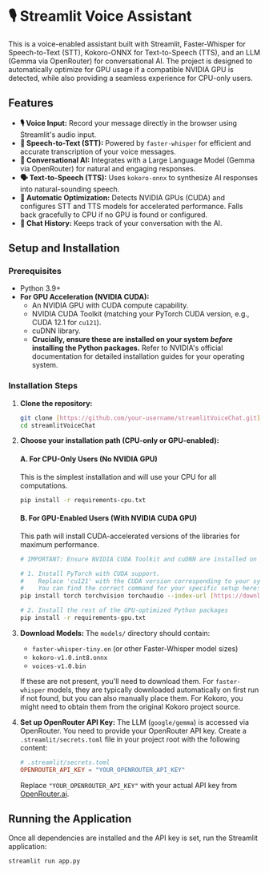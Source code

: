 # 🎙️ Streamlit Voice Assistant

This is a voice-enabled assistant built with Streamlit, Faster-Whisper for Speech-to-Text (STT), Kokoro-ONNX for Text-to-Speech (TTS), and an LLM (Gemma via OpenRouter) for conversational AI. The project is designed to automatically optimize for GPU usage if a compatible NVIDIA GPU is detected, while also providing a seamless experience for CPU-only users.

## Features

* **🎙️ Voice Input:** Record your message directly in the browser using Streamlit's audio input.
* **📝 Speech-to-Text (STT):** Powered by `faster-whisper` for efficient and accurate transcription of your voice messages.
* **💬 Conversational AI:** Integrates with a Large Language Model (Gemma via OpenRouter) for natural and engaging responses.
* **🗣️ Text-to-Speech (TTS):** Uses `kokoro-onnx` to synthesize AI responses into natural-sounding speech.
* **🚀 Automatic Optimization:** Detects NVIDIA GPUs (CUDA) and configures STT and TTS models for accelerated performance. Falls back gracefully to CPU if no GPU is found or configured.
* **📜 Chat History:** Keeps track of your conversation with the AI.

## Setup and Installation

### Prerequisites

* Python 3.9+
* **For GPU Acceleration (NVIDIA CUDA):**
    * An NVIDIA GPU with CUDA compute capability.
    * NVIDIA CUDA Toolkit (matching your PyTorch CUDA version, e.g., CUDA 12.1 for `cu121`).
    * cuDNN library.
    * **Crucially, ensure these are installed on your system *before* installing the Python packages.** Refer to NVIDIA's official documentation for detailed installation guides for your operating system.

### Installation Steps

1.  **Clone the repository:**

    ```bash
    git clone [https://github.com/your-username/streamlitVoiceChat.git](https://github.com/your-username/streamlitVoiceChat.git)
    cd streamlitVoiceChat
    ```

2.  **Choose your installation path (CPU-only or GPU-enabled):**

    #### A. For CPU-Only Users (No NVIDIA GPU)

    This is the simplest installation and will use your CPU for all computations.

    ```bash
    pip install -r requirements-cpu.txt
    ```

    #### B. For GPU-Enabled Users (With NVIDIA CUDA GPU)

    This path will install CUDA-accelerated versions of the libraries for maximum performance.

    ```bash
    # IMPORTANT: Ensure NVIDIA CUDA Toolkit and cuDNN are installed on your system first!

    # 1. Install PyTorch with CUDA support.
    #    Replace 'cu121' with the CUDA version corresponding to your system's CUDA Toolkit.
    #    You can find the correct command for your specific setup here: [https://pytorch.org/get-started/locally/](https://pytorch.org/get-started/locally/)
    pip install torch torchvision torchaudio --index-url [https://download.pytorch.org/whl/cu121](https://download.pytorch.org/whl/cu121)

    # 2. Install the rest of the GPU-optimized Python packages
    pip install -r requirements-gpu.txt
    ```

3.  **Download Models:**
    The `models/` directory should contain:
    * `faster-whisper-tiny.en` (or other Faster-Whisper model sizes)
    * `kokoro-v1.0.int8.onnx`
    * `voices-v1.0.bin`

    If these are not present, you'll need to download them. For `faster-whisper` models, they are typically downloaded automatically on first run if not found, but you can also manually place them. For Kokoro, you might need to obtain them from the original Kokoro project source.

4.  **Set up OpenRouter API Key:**
    The LLM (`google/gemma`) is accessed via OpenRouter. You need to provide your OpenRouter API key. Create a `.streamlit/secrets.toml` file in your project root with the following content:

    ```toml
    # .streamlit/secrets.toml
    OPENROUTER_API_KEY = "YOUR_OPENROUTER_API_KEY"
    ```
    Replace `"YOUR_OPENROUTER_API_KEY"` with your actual API key from [OpenRouter.ai](https://openrouter.ai/).

## Running the Application

Once all dependencies are installed and the API key is set, run the Streamlit application:

```bash
streamlit run app.py